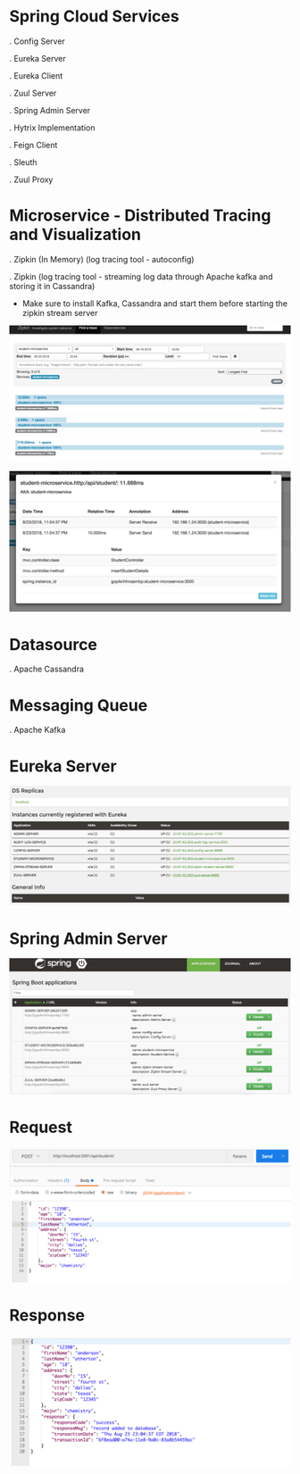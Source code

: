
# Spring Cloud Services
. Config Server

. Eureka Server

. Eureka Client

. Zuul Server

. Spring Admin Server

. Hytrix Implementation

. Feign Client

. Sleuth

. Zuul Proxy


# Microservice - Distributed Tracing and Visualization
. Zipkin (In Memory) (log tracing tool - autoconfig) 

. Zipkin (log tracing tool - streaming log data through Apache kafka and storing it in Cassandra)
  - Make sure to install Kafka, Cassandra and start them before starting the zipkin stream server

![Zipkin Log Tracing](https://github.com/gopikrishhnaChokkalamani/spring-cloud-services/blob/master/spring-cloud-services/zipkin-service.png)

![Zipkin Log Tracing](https://github.com/gopikrishhnaChokkalamani/spring-cloud-services/blob/master/spring-cloud-services/zipkin-trace-details.png)

# Datasource
. Apache Cassandra

# Messaging Queue
. Apache Kafka


# Eureka Server
![Eureka Server](https://github.com/gopikrishhnaChokkalamani/spring-cloud-services/blob/master/spring-cloud-services/eureka-screenshot.png)

# Spring Admin Server
![Spring Admin Server](https://github.com/gopikrishhnaChokkalamani/spring-cloud-services/blob/master/spring-cloud-services/spring-admin-server-screenshot.png)

# Request
![Request](https://github.com/gopikrishhnaChokkalamani/spring-cloud-services/blob/master/spring-cloud-services/request.png)

# Response
![Response](https://github.com/gopikrishhnaChokkalamani/spring-cloud-services/blob/master/spring-cloud-services/response.png)
